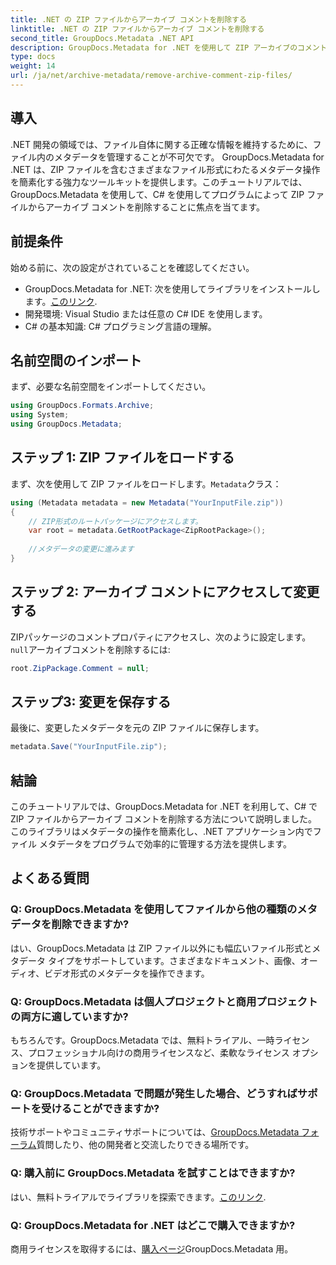 ```yaml
---
title: .NET の ZIP ファイルからアーカイブ コメントを削除する
linktitle: .NET の ZIP ファイルからアーカイブ コメントを削除する
second_title: GroupDocs.Metadata .NET API
description: GroupDocs.Metadata for .NET を使用して ZIP アーカイブのコメントを削除する方法を学びます。メタデータ管理スキルを強化します。
type: docs
weight: 14
url: /ja/net/archive-metadata/remove-archive-comment-zip-files/
---
```

## 導入
.NET 開発の領域では、ファイル自体に関する正確な情報を維持するために、ファイル内のメタデータを管理することが不可欠です。 GroupDocs.Metadata for .NET は、ZIP ファイルを含むさまざまなファイル形式にわたるメタデータ操作を簡素化する強力なツールキットを提供します。このチュートリアルでは、GroupDocs.Metadata を使用して、C# を使用してプログラムによって ZIP ファイルからアーカイブ コメントを削除することに焦点を当てます。 
## 前提条件
始める前に、次の設定がされていることを確認してください。
-  GroupDocs.Metadata for .NET: 次を使用してライブラリをインストールします。[このリンク](https://releases.groupdocs.com/metadata/net/).
- 開発環境: Visual Studio または任意の C# IDE を使用します。
- C# の基本知識: C# プログラミング言語の理解。

## 名前空間のインポート
まず、必要な名前空間をインポートしてください。
```csharp
using GroupDocs.Formats.Archive;
using System;
using GroupDocs.Metadata;
```

## ステップ 1: ZIP ファイルをロードする
まず、次を使用して ZIP ファイルをロードします。`Metadata`クラス：
```csharp
using (Metadata metadata = new Metadata("YourInputFile.zip"))
{
    // ZIP形式のルートパッケージにアクセスします。
    var root = metadata.GetRootPackage<ZipRootPackage>();
    
    //メタデータの変更に進みます
}
```
## ステップ 2: アーカイブ コメントにアクセスして変更する
ZIPパッケージのコメントプロパティにアクセスし、次のように設定します。`null`アーカイブコメントを削除するには:
```csharp
root.ZipPackage.Comment = null;
```
## ステップ3: 変更を保存する
最後に、変更したメタデータを元の ZIP ファイルに保存します。
```csharp
metadata.Save("YourInputFile.zip");
```

## 結論
このチュートリアルでは、GroupDocs.Metadata for .NET を利用して、C# で ZIP ファイルからアーカイブ コメントを削除する方法について説明しました。このライブラリはメタデータの操作を簡素化し、.NET アプリケーション内でファイル メタデータをプログラムで効率的に管理する方法を提供します。

## よくある質問
### Q: GroupDocs.Metadata を使用してファイルから他の種類のメタデータを削除できますか?
はい、GroupDocs.Metadata は ZIP ファイル以外にも幅広いファイル形式とメタデータ タイプをサポートしています。さまざまなドキュメント、画像、オーディオ、ビデオ形式のメタデータを操作できます。
### Q: GroupDocs.Metadata は個人プロジェクトと商用プロジェクトの両方に適していますか?
もちろんです。GroupDocs.Metadata では、無料トライアル、一時ライセンス、プロフェッショナル向けの商用ライセンスなど、柔軟なライセンス オプションを提供しています。
### Q: GroupDocs.Metadata で問題が発生した場合、どうすればサポートを受けることができますか?
技術サポートやコミュニティサポートについては、[GroupDocs.Metadata フォーラム](https://forum.groupdocs.com/c/metadata/14)質問したり、他の開発者と交流したりできる場所です。
### Q: 購入前に GroupDocs.Metadata を試すことはできますか?
はい、無料トライアルでライブラリを探索できます。[このリンク](https://releases.groupdocs.com/).
### Q: GroupDocs.Metadata for .NET はどこで購入できますか?
商用ライセンスを取得するには、[購入ページ](https://purchase.groupdocs.com/buy)GroupDocs.Metadata 用。